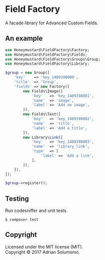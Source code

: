 # Field Factory

A facade library for Advanced Custom Fields.

## An example
```php
use Honeymustard\FieldFactory\Factory;
use Honeymustard\FieldFactory\Fields;
use Honeymustard\FieldFactory\Groups\Group;
use Honeymustard\FieldFactory\Library;

$group = new Group([
    'key'    => 'key_1489398000',
    'title'  => 'Group',
    'fields' => new Factory([
        new Fields\Image([
            'key'   => 'key_1489398001',
            'name'  => 'image',
            'label' => 'Add an image',
        ]),
        new Fields\Text([
            'key'   => 'key_1489398002',
            'name'  => 'title',
            'label' => 'Add a title',
        ]),
        new Library\Link([
            'key'   => 'key_1489398003',
            'name'  => 'library_link',
            'type'  => [
                'label' => 'Add a link',
            ],
        ]),
    ]),
]);

$group->register();
```

## Testing
Run codesniffer and unit tests.
```
$ composer test
```

## Copyright
Licensed under the MIT license (MIT).  
Copyright &copy; 2017 Adrian Solumsmo.

